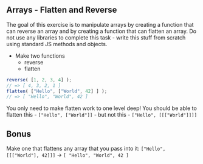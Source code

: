 ## Arrays - Flatten and Reverse

The goal of this exercise is to manipulate arrays by creating a function that can reverse an array and by creating a function that can flatten an array. Do not use any libraries to complete this task - write this stuff from scratch using standard JS methods and objects.

- Make two functions
  - reverse
  - flatten

```js
reverse( [1, 2, 3, 4] );
// => [ 4, 3, 2, 1 ]
flatten( ["Hello", ["World", 42] ] );
// => [ "Hello", "World", 42 ]
```

You only need to make flatten work to one level deep! You should be able to flatten this - ` ["Hello", ["World"]] ` - but not this - ` ["Hello", [[["World"]]]] `

## Bonus

Make one that flattens any array that you pass into it: ` ["Hello", [[["World"], 42]]] ` -> `[ "Hello", "World", 42 ]`
